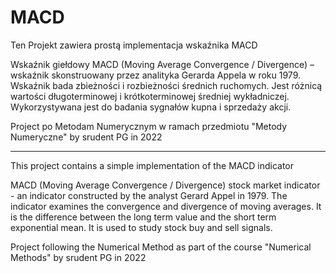 # MACD

Ten Projekt zawiera prostą implementacja wskaźnika MACD

Wskaźnik giełdowy MACD (Moving Average Convergence / Divergence) – wskaźnik skonstruowany przez analityka Gerarda Appela w roku 1979. Wskaźnik bada zbieżności i rozbieżności średnich ruchomych. Jest różnicą wartości długoterminowej i krótkoterminowej średniej wykładniczej. Wykorzystywana jest do badania sygnałów kupna i sprzedaży akcji. 

Project po Metodam Numerycznym w ramach przedmiotu "Metody Numeryczne"
by srudent PG in 2022


--------------

This project contains a simple implementation of the MACD indicator

MACD (Moving Average Convergence / Divergence) stock market indicator - an indicator constructed by the analyst Gerard Appel in 1979. The indicator examines the convergence and divergence of moving averages. It is the difference between the long term value and the short term exponential mean. It is used to study stock buy and sell signals.

Project following the Numerical Method as part of the course "Numerical Methods"
by srudent PG in 2022
